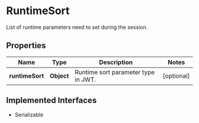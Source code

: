 

# RuntimeSort

List of runtime parameters need to set during the session.

## Properties

| Name | Type | Description | Notes |
|------------ | ------------- | ------------- | -------------|
|**runtimeSort** | **Object** | Runtime sort parameter type in JWT. |  [optional] |


## Implemented Interfaces

* Serializable


